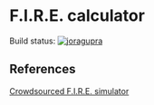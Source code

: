 # F.I.R.E. calculator

Build status: [![joragupra](https://circleci.com/gh/joragupra/firecalc.svg?style=shield)](https://circleci.com/gh/joragupra/firecalc)

## References

[Crowdsourced F.I.R.E. simulator](http://www.cfiresim.com/faq.php)